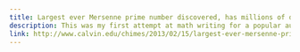 ```yaml
---
title: Largest ever Mersenne prime number discovered, has millions of digits
description: This was my first attempt at math writing for a popular audience.
link: http://www.calvin.edu/chimes/2013/02/15/largest-ever-mersenne-prime-number-discovered-has-millions-of-digits/
---
```

